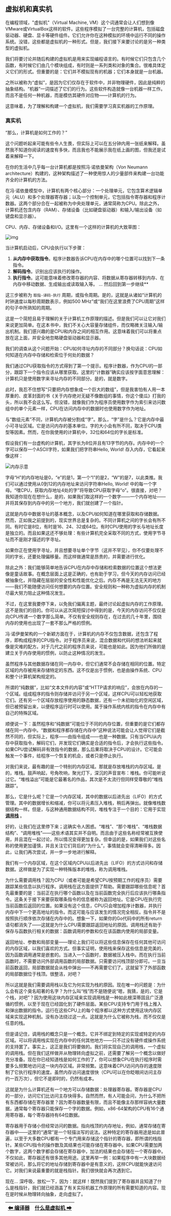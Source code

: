 ## 虚拟机和真实机

在编程领域，"虚拟机"（Virtual Machine, VM）这个词通常会让人们想到像VMware或VirtualBox这样的软件。这些程序模拟了一台完整的计算机，包括磁盘驱动器、硬盘、显卡等硬件组件。它们允许你在这种模拟的环境中运行不同的操作系统。没错，这些都是虚拟机的一种形式。但是，我们接下来要讨论的是另一种类型的虚拟机。

我们将要讨论并随后构建的虚拟机是用来实现编程语言的。有时候它们只包含几个函数，有时候它们由几个模块组成，有时则是一系列类和对象的集合。很难具体定义它们的形式。但重要的是：它们并不模拟现有的机器；它们本身就是一台机器。

之所以被称为“虚拟”，是因为它们仅存在于软件中，并非物理硬件，因此是纯粹的抽象结构。“机器”一词描述了它们的行为。这些软件构造就像一台机器一样工作。而且不是任何一种机器，而是模仿其硬件对应物——计算机的行为。

这意味着，为了理解和构建一个虚拟机，我们需要学习真实机器的工作原理。

### 真实机

“那么，计算机是如何工作的？”

这个问题听起来可能有些令人生畏，但实际上可以在五分钟内用一张纸来解释。虽然我不知道你阅读的速度有多快，而且我也不能展示我在纸上画的图，但我还是试着来解释一下。

在你的生活中几乎每一台计算机都是按照冯·诺依曼架构（Von Neumann architecture）构建的，这种架构描述了一种使用惊人的少量部件来构建一台功能齐全的计算机的方法。

在冯·诺依曼模型中，计算机有两个核心部分：一个处理单元，它包含算术逻辑单元（ALU）和多个处理器寄存器；以及一个控制单元，它包括指令寄存器和程序计数器。这两个部分合在一起被称为中央处理单元，通常简称为CPU。除此之外，计算机还包含内存（RAM）、存储设备（比如硬盘驱动器）和输入/输出设备（如键盘和显示器）。

CPU、内存、存储设备和I/O。这里有一个这样的计算机的大致草图：

![img](/pic/编译器和虚拟机3.png)

当计算机启动后，CPU会执行以下步骤：

1. **从内存中获取指令**。程序计数器告诉CPU在内存中的哪个位置可以找到下一条指令。
2. **解码指令**。识别出应该执行的操作。
3. **执行指令**。这可能意味着修改寄存器的内容、将数据从寄存器转移到内存、在内存中移动数据、生成输出或读取输入等。
… 然后回到第一步继续**


这三步被称为 `取指-译码-执行` 周期，或指令周期。是的，这就是从诸如“计算机的时钟速度以每秒周期数表示，例如500 MHz”或“我们在这里浪费了CPU周期”这样的句子中所熟知的周期。

这是一个简短且易于理解的关于计算机工作原理的描述。但是我们可以让它对我们来说更加简单。在这本书中，我们不关心大容量存储组件，而仅略微关注输入/输出机制。我们感兴趣的是CPU和内存之间的相互作用。这意味着我们可以将重点放在这上面，并安全地忽略硬盘驱动器和显示器。

我们的调查从这个问题开始：CPU如何寻址内存的不同部分？换句话说：CPU如何知道在内存中存储和检索位于何处的数据？

我们通过CPU获取指令的方式得到了第一个提示。程序计数器，作为CPU的一部分，跟踪下一个指令应该从哪里获取。这里的“计数器”确实应该按字面意思理解：计算机只是使用数字来寻址内存的不同部分。是的，就是数字。

此时，我忍不住想写“只要把内存想象成一个巨大的数组”，但是我害怕有人用一本厚重的、皮革封面的书《关于内存绝对无疑不像数组的事情，你这个傻瓜》打我的头，所以我不会这么写。但没错，就像我们作为程序员使用数字作为索引来访问数组中的单个元素一样，CPU在访问内存中的数据时也使用数字作为地址。

与“数组元素”不同，计算机内存被分割成“字”。那么，“字”是什么？它是内存中最小可寻址区域。它是访问内存的基本单位。字的大小会有所不同，取决于CPU类型等因素。然而，在你我使用的计算机中，32位和64位的字长是标准。

假设我们有一台虚构的计算机，其字长为8位并且有13字节的内存。内存中的一个字可以保存一个ASCII字符，如果我们把字符串Hello, World! 存入内存，它看起来像这样：

![内存示意](/pic/编译器和虚拟机4.png)

字母“H”的内存地址是0，“e”的是1，第一个“l”的是2，“W”的是7，以此类推。我们可以通过使用从0到12的内存地址来访问字符串Hello, World! 中的每一个字母。“嘿CPU，获取内存地址4处的字”将导致CPU获取字母“o”。很直接，对吧？我知道你现在在想什么，是的，如果我们取这样的一个数字——一个内存地址——并将其保存到内存中的另一个地方，我们就创建了一个指针。

这就是内存中数据寻址的基本概念，以及CPU如何知道在哪里获取和存储数据。然而，正如我之前提到的，现实世界总是复杂的。不同计算机之间的字长会有所不同。有时它是8位，有时是16、24、32或64位。有时CPU使用的字长与地址长度是独立的。而且如果这还不够处理：有些计算机完全采取不同的方式，使用字节寻址而不是刚才描述的字寻址。

如果你正在使用字寻址，并且想要寻址单个字节（这并不罕见），你不仅要处理不同的字长，还要处理偏移量。而这样做通常是昂贵的，并需要进行优化。

除此之外：我们能够简单地告诉CPU在内存中存储和检索数据的位置这个想法更像是童话故事。在概念层面上这是正确的，也有助于学习，但今天的内存访问已经被抽象化，并隐藏在层层的安全性和性能优化之后。内存不再是无法无天的地方——我们不能随便访问任何想要的内存位置。安全规则和一种称为虚拟内存的机制尽最大努力阻止这种情况发生。

不过，在这里我要停下来，以免我们偏离主题，最终讨论起虚拟内存的工作原理。这不是我们的目的。你可以从这次简短探讨中得到的是，今天的内存访问不仅仅是向CPU传递一个数字那么简单。不仅有安全规则存在，在过去的几十年里，围绕内存的使用也出现了一套不那么严格的惯例。

冯·诺伊曼架构的一个新颖方面在于，计算机的内存不仅包含数据，还包含了程序，即构成程序的CPU指令。对于程序员来说，混合数据和代码的想法听起来就像是灾难的配方。对于几代之前的程序员来说，可能也是如此。因为他们所做的是建立关于内存使用的惯例，以防止这种情况的发生。

虽然程序与其他数据存储在同一内存中，但它们通常不会存储在相同的位置。特定区域的内存被用来存储特定的东西。这不仅是出于惯例，也是由操作系统、CPU和整个计算机架构规定的。

所谓的“纯数据”，比如“文本文件的内容”或“HTTP请求的响应”，会放在内存的一个区域。组成程序的指令则存储并访问于另一个区域，这样CPU可以轻松地获取它们。还有另一个区域存放程序使用的静态数据，还有一个未初始化的空闲区域，但已被预留出来，以便程序运行时可以使用。属于操作系统内核的指令在内存中有自己的特殊区域。

顺便说一下：虽然程序和“纯数据”可能位于不同的内存位置，但重要的是它们都存储在同一内存中。“数据和程序都存储在内存中”这种说法可能会让人觉得它们是截然不同的，但实际上，程序——由指令组成——也是一种数据。只有当CPU从内存中获取指令，解码它们，并发现它们确实是合适的指令后，才会执行这些指令。如果CPU尝试解码非有效指令的数据，那么后果将取决于CPU的设计。它可能会触发一个事件，给程序一个恢复的机会，或者只是停止执行。

对我们来说，最有趣的是一个特别的内存区域。那就是存放堆栈的内存区域。是的，堆栈。鼓声响起，号角吹响，聚光灯下，深沉的声音宣布：堆栈。你可能听说过它。“堆栈溢出”可能是它最著名的作品，其次是不太流行但同样受尊敬的“堆栈跟踪”。

那么，它是什么呢？它是一个内存区域，其中的数据以后进先出（LIFO）的方式管理。其中的数据增长和缩减，你可以将元素压入堆栈，稍后再弹出。就像堆栈数据结构一样。但是，与这种通用数据结构不同，堆栈专注于一个目的：它用于实现 **[调用栈](https://en.wikipedia.org/wiki/Call_stack)** 。

好的，让我们在这里停下来；这确实令人困惑。“堆栈”、“那个堆栈”、“堆栈数据结构”、“调用堆栈”——这些术语其实并不自明。而且由于这些名称经常被互换使用，并且混在一起讨论，所以情况变得更加复杂。但幸运的是，如果我们对这些名称的使用更加谨慎，并且关注它们背后的“为什么”，事情就会变得清晰得多。因此，让我们再次尝试，并一步一步地进行解释。

我们有一个内存区域，在这个区域内CPU以后进先出（LIFO）的方式访问和存储数据。这样做是为了实现一种特殊版本的堆栈，称为调用堆栈。

为什么需要调用栈？因为CPU（或者可能是希望CPU按预期工作的程序员）需要跟踪某些信息以执行程序。调用栈在这方面提供了帮助。需要跟踪哪些信息呢？首先最重要的是：当前正在执行哪个函数以及在当前函数完全执行后应该执行哪条指令。这条关于接下来要获取哪条指令的信息被称为返回地址。它是CPU在执行完当前函数后返回的位置。如果没有这个信息，CPU只会增加程序计数器，并执行内存中下一个更高地址的指令。而这可能与应该发生的情况完全相反。指令并不是按照执行顺序依次存储在内存中的。想象一下，如果你的Go代码中的所有return语句都消失了——这就是为什么CPU需要跟踪返回地址的原因。调用栈还有助于保存与函数执行相关的数据：函数调用的参数和仅在该函数内使用的局部变量。

返回地址、参数和局部变量——理论上我们可以将这些信息保存在任何其他可访问的内存区域，以我们喜欢的方式。但事实证明，使用栈来保存这些信息是完美的，因为函数调用通常是嵌套的。当进入一个函数时，数据被压入栈中。而在执行当前函数时，不需要访问外部调用函数的局部数据。只需要访问栈顶部分即可。一旦当前函数返回，局部数据就会从栈中弹出——不再需要它们了。这就留下了外部函数的局部数据位于栈顶。很整洁，对吧？

所以这就是我们需要调用栈以及它为何实现为栈的原因。现在唯一的问题是：为什么会有这个臭名昭著的名字？为什么叫“栈”而不是随便说“嗯，我猜，是的，它是个栈，对吧”？因为使用这块内存区域来实现调用栈是一种如此根深蒂固且广泛遵循的惯例，以至于现在已经固化到了硬件层面。某些CPU支持专门用于栈上推入和弹出数据的指令。运行在这些CPU上的每个程序都以这种方式使用这块内存区域来实现这种机制。没有办法绕过这一点。这就是为什么它被称为栈，而不仅仅是任意的栈。

但是请记住，调用栈的概念只是一个概念。它并不绑定到特定的实现或特定的内存区域。可以将调用栈实现在内存中的任何其他地方——只不过没有硬件或操作系统的支持罢了。事实上，这正是我们将要做的。我们将实现自己的调用栈，一个虚拟的调用栈。但在我们这样做并从物理转向虚拟之前，还需要了解另一个概念以做好充分准备。现在你已经知道栈是如何工作的了，你可以想象CPU在执行程序时需要多么频繁地访问这一块内存区域。非常频繁。这意味着CPU访问内存的速度限制了它执行程序的速度。虽然内存访问速度很快（CPU可以在你眨眼间访问主存约一百万次），但它不是即时的，仍然有成本。

这就是为什么计算机还有一个地方可以存储数据：处理器寄存器。寄存器是CPU的一部分，访问它们比访问主存快得多。自然而然，有人可能会问，为什么不把所有东西都存储在寄存器里？因为寄存器数量有限，而且不能像主存那样容纳大量数据，通常每个寄存器只能保存一个字的数据。例如，x86-64架构的CPU有16个通用寄存器，每个寄存器持有64位数据。

寄存器用于存储小但经常访问的数据。指向栈顶的内存地址，例如，通常存储在寄存器中——这里的“通常”是一个轻描淡写的说法。这种特定的寄存器用途是如此普遍，以至于大多数CPU都有一个专门用来存储这个指针的寄存器，即所谓的栈指针。某些CPU指令的操作数及其结果也可能存储在寄存器中。如果CPU需要加两个数字，这两个数字都会存储在寄存器中，加法的结果也会存储在一个寄存器中。不仅如此，寄存器还有很多其他用途。这里再举一例：如果程序中有一大块数据经常被访问，那么将它的地址存储到寄存器中是有意义的，这样CPU就能快速访问它。对我们来说最重要的就是栈指针。我们很快就会再次遇到它。

现在... 深呼吸，放松一下，因为：就这样！既然我们提到了寄存器并且知道了什么是栈指针，我们就已经涵盖了有关实际机器工作原理的所有需要知道的内容。现在是时候从物理转向抽象，走向虚拟了。

|[⬅ 编译器](./6编译器.md)|[什么是虚拟机 ➡](./8什么是虚拟机.md)|
| --- | --- |

